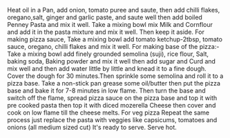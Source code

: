 Heat oil in a Pan, add onion, tomato puree and saute, then add chilli flakes, oregano,salt, ginger and garlic paste, and saute well then add boiled Penney Pasta and mix it well.
Take a mixing bowl mix Milk and Cornflour and add it in the pasta mixture and mix it well. Then keep it aside.
For making pizza sauce, Take a mixing bowl add tomato ketchup-2tbsp, tomato sauce, oregano, chilli flakes and mix it well.
For making base of the pizza:-
Take a mixing bowl add finely grounded semolina (suji), rice flour, Salt, baking soda, Baking powder and mix it well then add sugar and Curd and mix well and then add water little by little and knead it to a fine dough.
Cover the dough for 30 minutes.Then sprinkle some semolina and roll it to a pizza base.
Take a non-stick pan grease some oil/butter then put the pizza base and bake it for 7-8 minutes in low flame. Then turn the base and switch off the flame, spread pizza sauce on the pizza base and top it with pre cooked pasta then top it with diced mozerella Cheese then cover and cook on low flame till the cheese melts.
For veg pizza Repeat the same process just replace the pasta with veggies like capsicums, tomatoes and onions (all medium sized cut)
It's ready to serve. Serve hot.